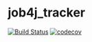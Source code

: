 # job4j_tracker

[![Build Status](https://travis-ci.com/RaduKostashchuk/job4j_tracker.svg?branch=master)](https://travis-ci.com/RaduKostashchuk/job4j_tracker)
[![codecov](https://codecov.io/gh/RaduKostashchuk/job4j_tracker/branch/master/graph/badge.svg?token=G3MB31ZORR)](https://codecov.io/gh/RaduKostashchuk/job4j_tracker)